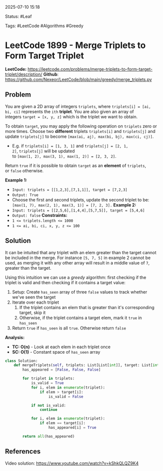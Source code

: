 2025-07-10 15:18

Status: #Leaf 

Tags: #LeetCode #Algorithms #Greedy 

# LeetCode 1899 - Merge Triplets to Form Target Triplet
**LeetCode:** https://leetcode.com/problems/merge-triplets-to-form-target-triplet/description/
**Github**: https://github.com/Nexeor/LeetCode/blob/main/greedy/merge_triplets.py
## Problem
You are given a 2D array of integers `triplets`, where `triplets[i] = [ai, bi, ci]` represents the `ith` **triplet**. You are also given an array of integers `target = [x, y, z]` which is the triplet we want to obtain.

To obtain `target`, you may apply the following operation on `triplets` zero or more times. Choose two **different** triplets `triplets[i]` and `triplets[j]` and update `triplets[j]` to become `[max(ai, aj), max(bi, bj), max(ci, cj)]`.  
* E.g. if `triplets[i] = [1, 3, 1]` and `triplets[j] = [2, 1, 2]`, `triplets[j]` will be updated to `[max(1, 2), max(3, 1), max(1, 2)] = [2, 3, 2]`.

Return `true` if it is possible to obtain `target` as an **element** of `triplets`, or `false` otherwise.

**Example 1:**
- `Input: triplets = [[1,2,3],[7,1,1]], target = [7,2,3]`
- `Output: True`
- Choose the first and second triplets, update the second triplet to be: `[max(1, 7), max(2, 1), max(3, 1)] = [7, 2, 3].`
**Example 2:**
- `Input: triplets = [[2,5,6],[1,4,4],[5,7,5]], target = [5,4,6]`
- `Output: false`
**Constraints:**
- `1 <= triplets.length <= 1000`
- `1 <= ai, bi, ci, x, y, z <= 100`
## Solution
It can be intuited that any triplet with an elem greater than the target cannot be included in the merge. For instance `[5, 7, 5]` in example 2 cannot be used, as merging it with any other array will result in a middle value of `7`, greater than the target. 

Using this intuition we can use a *greedy* algorithm: first checking if the triplet is valid and then checking if it contains a target value:
1) Setup: Create `has_seen` array of three `false` values to track whether we've seen the target
2) Iterate over each triplet
	1) If the triplet contains an elem that is greater than it's corresponding target, skip it
	2) Otherwise, if the triplet contains a target elem, mark it `true` in `has_seen`
3) Return `true` if `has_seen` is all `true`. Otherwise return `false` 

**Analysis:**
- **TC: O(n)** - Look at each elem in each triplet once
- **SC: O(1)** - Constant space of `has_seen` array
```python
class Solution:
    def mergeTriplets(self, triplets: List[List[int]], target: List[int]) -> bool:
        has_appeared = [False, False, False]

        for triplet in triplets:
            is_valid = True
            for i, elem in enumerate(triplet):
                if elem > target[i]:
                    is_valid = False

            if not is_valid:
                continue

            for i, elem in enumerate(triplet):
                if elem == target[i]:
                    has_appeared[i] = True

        return all(has_appeared)
```
## References
Video solution: https://www.youtube.com/watch?v=kShkQLQZ9K4